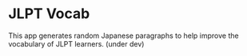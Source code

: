 # JLPT Vocab

This app generates random Japanese paragraphs to help improve the vocabulary of JLPT learners.
(under dev)